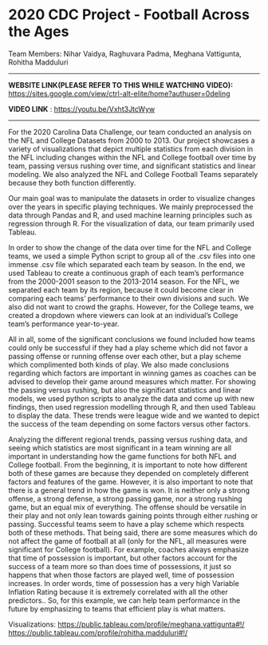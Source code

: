 # 2020 CDC Project - Football Across the Ages

Team Members: Nihar Vaidya, Raghuvara Padma, Meghana Vattigunta, Rohitha Madduluri

---
**WEBSITE LINK(PLEASE REFER TO THIS WHILE WATCHING VIDEO):** https://sites.google.com/view/ctrl-alt-elite/home?authuser=0deling 

**VIDEO LINK** : https://youtu.be/Vxht3JtcWyw

---

For the 2020 Carolina Data Challenge, our team conducted an analysis on the NFL and College Datasets from 2000 to 2013. Our project showcases a variety of visualizations that depict multiple statistics from each division in the NFL including changes within the NFL and College football over time by team, passing versus rushing over time, and significant statistics and linear modeling. We also analyzed the NFL and College Football Teams separately because they both function differently.

Our main goal was to manipulate the datasets in order to visualize changes over the years in specific playing techniques. We mainly preprocessed the data through Pandas and R, and used machine learning principles such as regression through R. For the visualization of data, our team primarily used Tableau.

In order to show the change of the data over time for the NFL and College teams, we used a simple Python script to group all of the .csv files into one immense .csv file which separated each team by season. In the end, we used Tableau to create a continuous graph of each team’s performance from the 2000-2001 season to the 2013-2014 season. For the NFL, we separated each team by its region, because it could become clear in comparing each teams’ performance to their own divisions and such. We also did not want to crowd the graphs. However, for the College teams, we created a dropdown where viewers can look at an individual’s College team’s performance year-to-year. 

All in all, some of the significant conclusions we found included how teams could only be successful if they had a play scheme which did not favor a passing offense or running offense over each other, but a play scheme which complimented both kinds of play. We also made conclusions regarding which factors are important in winning games as coaches can be advised to develop their game around measures which matter. For showing the passing versus rushing, but also the significant statistics and linear models, we used python scripts to analyze the data and come up with new findings, then used regression modelling through R, and then used Tableau to display the data. These trends were league wide and we wanted to depict the success of the team depending on some factors versus other factors.

Analyzing the different regional trends, passing versus rushing data, and seeing which statistics are most significant in a team winning are all important in understanding how the game functions for both NFL and College football. From the beginning, it is important to note how different both of these games are because they depended on completely different factors and features of the game. However, it is also important to note that there is a general trend in how the game is won. It is neither only a strong offense, a strong defense, a strong passing game, nor a strong rushing game, but an equal mix of everything. The offense should be versatile in their play and not only lean towards gaining points through either rushing or passing. Successful teams seem to have a play scheme which respects both of these methods. That being said, there are some measures which do not affect the game of football at all (only for the NFL, all measures were significant for College football). For example, coaches always emphasize that time of possession is important, but other factors account for the success of a team more so than does time of possessions, it just so happens that when those factors are played well, time of possession increases. In order words, time of possession has a very high Variable Inflation Rating because it is extremely correlated with all the other predictors.. So, for this example, we can help team performance in the future by emphasizing to teams that efficient play is what matters. 

Visualizations: https://public.tableau.com/profile/meghana.vattigunta#!/
https://public.tableau.com/profile/rohitha.madduluri#!/

 
